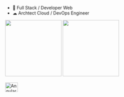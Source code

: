 
- 🌱 Full Stack / Developer Web
- ☁  Archtect Cloud / DevOps Engineer


<div>
<img height="180em" src="https://github-readme-stats.vercel.app/api?username=Devopscomputer&theme=dark&show_icons=true" />
<img height="180em" src="https://github-readme-stats.vercel.app/api/top-langs/?username=iuricode&hide=html&layout=compact&theme=dark" />
                        
</div>
<div style="display: inline_block"><br>
<img align="center" alt="AngularJS" height="30" width="40" src"src"https://raw.githubusercontent.com/jmnote/z-icons/master/svg/bootstrap.svg"> </div>
